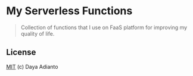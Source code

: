 # My Serverless Functions
> Collection of functions that I use on FaaS platform for improving my quality
> of life.

## License

[MIT](LICENSE) (c) Daya Adianto
